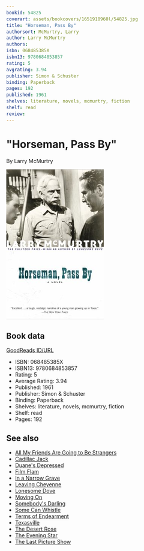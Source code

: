 ```yaml
---
bookid: 54825
coverart: assets/bookcovers/1651918960l/54825.jpg
title: "Horseman, Pass By"
authorsort: McMurtry, Larry
author: Larry McMurtry
authors: 
isbn: 068485385X
isbn13: 9780684853857
rating: 5
avgrating: 3.94
publisher: Simon & Schuster
binding: Paperback
pages: 192
published: 1961
shelves: literature, novels, mcmurtry, fiction
shelf: read
review: 
---
```


# "Horseman, Pass By"

By Larry McMurtry

![](../../assets/bookcovers/1651918960l/54825.jpg)

## Book data

[GoodReads ID/URL](https://www.goodreads.com/book/show/54825)

- ISBN: 068485385X
- ISBN13: 9780684853857
- Rating: 5
- Average Rating: 3.94
- Published: 1961
- Publisher: Simon & Schuster
- Binding: Paperback
- Shelves: literature, novels, mcmurtry, fiction
- Shelf: read
- Pages: 192


## See also

- [All My Friends Are Going to Be Strangers](All_My_Friends_Are_Going_to_Be_Strangers.md)
- [Cadillac Jack](Cadillac_Jack.md)
- [Duane's Depressed](Duanes_Depressed.md)
- [Film Flam](Film_Flam-_Essays_on_Hollywood.md)
- [In a Narrow Grave](In_a_Narrow_Grave-_Essays_on_Texas.md)
- [Leaving Cheyenne](Leaving_Cheyenne.md)
- [Lonesome Dove](Lonesome_Dove.md)
- [Moving On](Moving_On.md)
- [Somebody's Darling](Somebodys_Darling.md)
- [Some Can Whistle](Some_Can_Whistle.md)
- [Terms of Endearment](Terms_of_Endearment.md)
- [Texasville](Texasville.md)
- [The Desert Rose](The_Desert_Rose.md)
- [The Evening Star](The_Evening_Star.md)
- [The Last Picture Show](The_Last_Picture_Show.md)
